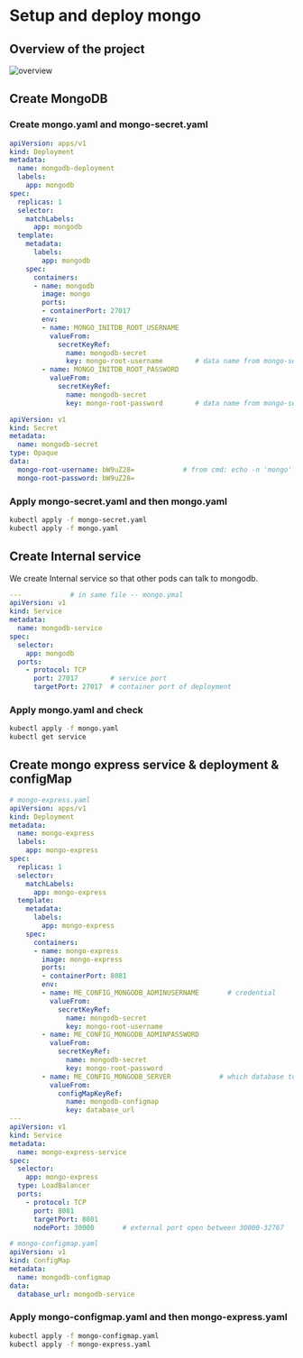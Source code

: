 # Setup and deploy mongo



## Overview of the project ##

![overview](/Users/yzhang598/Desktop/devopslab/DevopsLab/notes/k8s/project/overview.png)



## Create MongoDB

### Create mongo.yaml and mongo-secret.yaml

```yaml
apiVersion: apps/v1
kind: Deployment
metadata:
  name: mongodb-deployment
  labels:
    app: mongodb
spec:
  replicas: 1
  selector:
    matchLabels:
      app: mongodb
  template:
    metadata:
      labels:
        app: mongodb
    spec:
      containers:
      - name: mongodb
        image: mongo
        ports:
        - containerPort: 27017
        env:
        - name: MONGO_INITDB_ROOT_USERNAME
          valueFrom:
            secretKeyRef:
              name: mongodb-secret
              key: mongo-root-username        # data name from mongo-secret.yaml
        - name: MONGO_INITDB_ROOT_PASSWORD
          valueFrom:
            secretKeyRef:
              name: mongodb-secret
              key: mongo-root-password        # data name from mongo-secret.yaml
```

```yaml
apiVersion: v1
kind: Secret
metadata:
  name: mongodb-secret
type: Opaque
data:
  mongo-root-username: bW9uZ28=            # from cmd: echo -n 'mongo' | base64
  mongo-root-password: bW9uZ28=
```

### Apply mongo-secret.yaml and then mongo.yaml ###

```bash
kubectl apply -f mongo-secret.yaml 
kubectl apply -f mongo.yaml
```



## Create Internal service ##

We create Internal service so that other pods can talk to mongodb.

```yaml
---            # in same file -- mongo.ymal
apiVersion: v1
kind: Service
metadata:
  name: mongodb-service
spec:
  selector:
    app: mongodb
  ports:
    - protocol: TCP
      port: 27017        # service port
      targetPort: 27017  # container port of deployment
```

### Apply mongo.yaml and check ###

```bash
kubectl apply -f mongo.yaml
kubectl get service
```



## Create mongo express service & deployment & configMap ##

```yaml
# mongo-express.yaml
apiVersion: apps/v1
kind: Deployment
metadata:
  name: mongo-express
  labels:
    app: mongo-express
spec:
  replicas: 1
  selector:
    matchLabels:
      app: mongo-express
  template:
    metadata:
      labels:
        app: mongo-express
    spec:
      containers:
      - name: mongo-express
        image: mongo-express
        ports:
        - containerPort: 8081
        env:
        - name: ME_CONFIG_MONGODB_ADMINUSERNAME       # credential
          valueFrom:
            secretKeyRef:
              name: mongodb-secret
              key: mongo-root-username
        - name: ME_CONFIG_MONGODB_ADMINPASSWORD
          valueFrom: 
            secretKeyRef:
              name: mongodb-secret
              key: mongo-root-password
        - name: ME_CONFIG_MONGODB_SERVER            # which database to connect
          valueFrom: 
            configMapKeyRef:
              name: mongodb-configmap
              key: database_url
---
apiVersion: v1
kind: Service
metadata:
  name: mongo-express-service
spec:
  selector:
    app: mongo-express
  type: LoadBalancer  
  ports:
    - protocol: TCP
      port: 8081
      targetPort: 8081
      nodePort: 30000       # external port open between 30000-32767

```

```yaml
# mongo-configmap.yaml
apiVersion: v1
kind: ConfigMap
metadata:
  name: mongodb-configmap
data:
  database_url: mongodb-service
```

### Apply mongo-configmap.yaml and then mongo-express.yaml ###

```bash
kubectl apply -f mongo-configmap.yaml
kubectl apply -f mongo-express.yaml
```